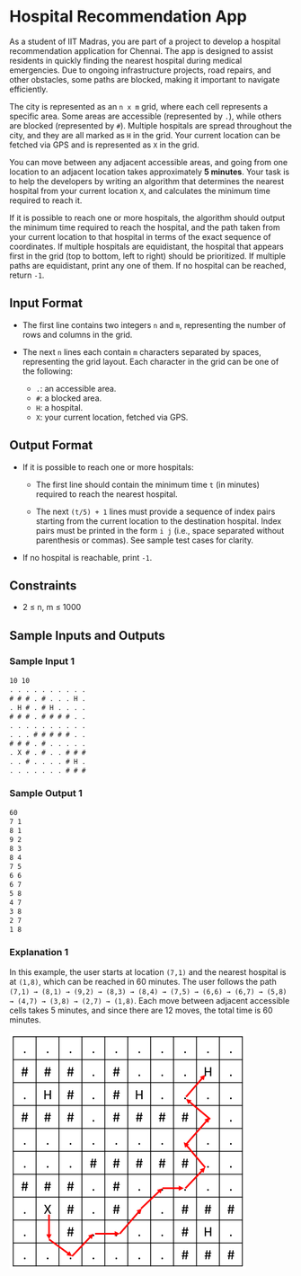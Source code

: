 # Hospital Recommendation App

As a student of IIT Madras, you are part of a project to develop a hospital recommendation application for Chennai. The app is designed to assist residents in quickly finding the nearest hospital during medical emergencies. Due to ongoing infrastructure projects, road repairs, and other obstacles, some paths are blocked, making it important to navigate efficiently.

The city is represented as an `n x m` grid, where each cell represents a specific area. Some areas are accessible (represented by `.`), while others are blocked (represented by `#`). Multiple hospitals are spread throughout the city, and they are all marked as `H` in the grid. Your current location can be fetched via GPS and is represented as `X` in the grid.

You can move between any adjacent accessible areas, and going from one location to an adjacent location takes approximately **5 minutes**. Your task is to help the developers by writing an algorithm that determines the nearest hospital from your current location `X`, and calculates the minimum time required to reach it.

If it is possible to reach one or more hospitals, the algorithm should output the minimum time required to reach the hospital, and the path taken from your current location to that hospital in terms of the exact sequence of coordinates. If multiple hospitals are equidistant, the hospital that appears first in the grid (top to bottom, left to right) should be prioritized. If multiple paths are equidistant, print any one of them. If no hospital can be reached, return `-1`.

## Input Format

- The first line contains two integers `n` and `m`, representing the number of rows and columns in the grid.

- The next `n` lines each contain `m` characters separated by spaces, representing the grid layout. Each character in the grid can be one of the following:
  - `.`: an accessible area.
  - `#`: a blocked area.
  - `H`: a hospital.
  - `X`: your current location, fetched via GPS.

## Output Format

- If it is possible to reach one or more hospitals:
  - The first line should contain the minimum time `t` (in minutes) required to reach the nearest hospital.

  - The next `(t/5) + 1` lines must provide a sequence of index pairs starting from the current location to the destination hospital. Index pairs must be printed in the form `i j` (i.e., space separated without parenthesis or commas). See sample test cases for clarity.

- If no hospital is reachable, print `-1`.

## Constraints
- 2 ≤ n, m ≤ 1000

## Sample Inputs and Outputs

### Sample Input 1
```
10 10
. . . . . . . . . .
# # # . # . . . H .
. H # . # H . . . .
# # # . # # # # . .
. . . . . . . . . .
. . . # # # # # . .
# # # . # . . . . .
. X # . # . . # # #
. . # . . . . # H .
. . . . . . . # # #
```

### Sample Output 1
```
60
7 1
8 1
9 2
8 3
8 4
7 5
6 6
6 7
5 8
4 7
3 8
2 7
1 8
```

### Explanation 1
In this example, the user starts at location `(7,1)` and the nearest hospital is at `(1,8)`, which can be reached in 60 minutes. The user follows the path `(7,1) → (8,1) → (9,2) → (8,3) → (8,4) → (7,5) → (6,6) → (6,7) → (5,8) → (4,7) → (3,8) → (2,7) → (1,8)`. Each move between adjacent accessible cells takes 5 minutes, and since there are 12 moves, the total time is 60 minutes.

![image info](sampleOutput_3.png)
